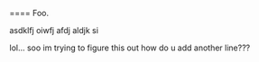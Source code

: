 ====
Foo.

asdklfj oiwfj afdj aldjk si

lol... soo im trying to figure this out
how do u add another line???
